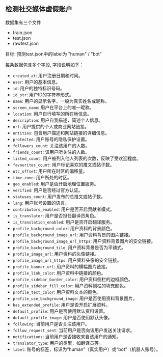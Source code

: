 ## 检测社交媒体虚假账户

数据集有三个文件
- train.json
- test.json
- rawtest.json

目标: 预测test.json中的label为 "human" / "bot"

每条数据包含多个字段, 字段说明如下：

- `created_at`: 用户注册日期和时间。
- `user`: 用户的基本信息。
- `id`: 用户的独特标识号码。
- `id_str`: 用户ID的字符串形式。
- `name`: 用户的显示名字，一般为真实姓名或昵称。
- `screen_name`: 用户在平台上的唯一昵称。
- `location`: 用户自行填写的所在地信息。
- `description`: 用户自我描述，简述个人信息。
- `url`: 用户提供的个人或商业网站链接。
- `entities`: 包含用户描述和网站链接的详细信息。
- `protected`: 用户账号的隐私保护设置。
- `followers_count`: 关注该用户的人数。
- `friends_count`: 该用户所关注的人数。
- `listed_count`: 用户被列入他人列表的次数，反映了受欢迎程度。
- `favourites_count`: 用户标记喜欢的推文或帖子数。
- `utc_offset`: 用户所在时区的偏移量。
- `time_zone`: 用户所处的时区。
- `geo_enabled`: 用户是否开启地理位置服务。
- `verified`: 用户是否经过官方认证。
- `statuses_count`: 用户发布的总推文或帖子数。
- `lang`: 用户账号设置的语言。
- `contributors_enabled`: 用户是否开启贡献者模式。
- `is_translator`: 用户是否担任翻译员角色。
- `is_translation_enabled`: 用户是否开启翻译服务。
- `profile_background_color`: 用户资料的背景颜色。
- `profile_background_image_url`: 用户资料背景的图片链接。
- `profile_background_image_url_https`: 用户资料背景图片的安全链接。
- `profile_background_tile`: 用户资料背景是否为平铺式。
- `profile_image_url`: 用户资料的头像链接。
- `profile_image_url_https`: 用户资料头像的安全链接。
- `profile_banner_url`: 用户资料的横幅图片链接。
- `profile_link_color`: 用户资料中链接的颜色。
- `profile_sidebar_border_color`: 用户资料侧栏的边框颜色。
- `profile_sidebar_fill_color`: 用户资料侧栏的填充颜色。
- `profile_text_color`: 用户资料文本的颜色。
- `profile_use_background_image`: 用户是否使用资料背景图片。
- `has_extended_profile`: 用户是否开启扩展资料。
- `default_profile`: 用户是否使用默认资料设置。
- `default_profile_image`: 用户是否使用默认头像。
- `following`: 当前用户是否关注该用户。
- `follow_request_sent`: 当前用户是否向该用户发送关注请求。
- `notifications`: 当前用户是否接收来自该用户的通知。
- `translator_type`: 用户的类型，如翻译员等。
- `label`: 账号的标签，标识为“human”（真实用户）或“bot”（机器人账号）。